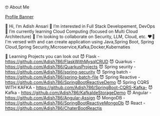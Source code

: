 🤓 About Me

<a href="https://www.linkedin.com/in/adish-ansari-a89486a3/" target="_blank"> Profile Banner </a>


👋 Hi, I’m Adish Ansari
👀 I’m interested in Full Stack Developement, DevOps
🌱 I’m currently learning Cloud Computing (focused on Multi Cloud Architecture)
💞️ I’m looking to collaborate on Security, LLM, Cloud, etc.
❤️‍🔥 I'm versed with and can create application using Java,Spring Boot, Spring Cloud,Spring Security,Microservice,Kafka,Docker,Kubernaties

🤖 Learning Projects you can look out
😈 Flask - https://github.com/Adish786/FlaskWithMysqlCRUD
😈 Quarkus - https://github.com/Adish786/QuarkusProjects
😈 Spring seurity - https://github.com/Adish786/spring-security
😈 Spring batch - https://github.com/Adish786/spring-batch-file
😈 Spring Reactive - https://github.com/Adish786/SpringBootReactiveDemo
😈 Spring CQRS WITH KAFKA - https://github.com/Adish786/SpringBoot-CQRS-Kafka-
😈 Kafka - https://github.com/Adish786/KafkaIdeStorageDemo
😈 Angular - https://github.com/Adish786/Angular-Assign
😈 MongoDB - https://github.com/Adish786/SpringBootReactiveMongoDb
😈 React - https://github.com/Adish786/ChaterBootReactjs


